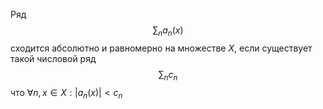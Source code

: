 Ряд
$$\sum_n a_n(x)$$ сходится абсолютно и равномерно на множестве $X$, если существует такой числовой ряд 
$$\sum_n c_n$$ что $\forall n, x \in X: |a_n(x)| < c_n$ 

